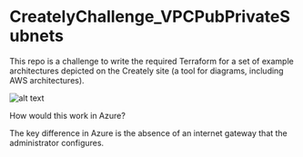 # CreatelyChallenge_VPCPubPrivateSubnets


This repo is a challenge to write the required Terraform for a set of example architectures depicted on the Creately site (a tool for diagrams, including AWS architectures).

![alt text](https://github.com/gurdeepsira/CreatelyChallenge_VPCPubPrivateSubnets/blob/master/VPC.png)



How would this work in Azure?

The key difference in Azure is the absence of an internet gateway that the administrator configures.

